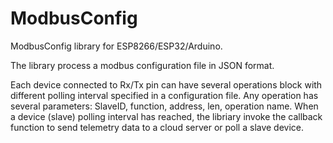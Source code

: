 # ModbusConfig
ModbusConfig library for ESP8266/ESP32/Arduino. 

The library process a modbus configuration file in JSON format. 

Each device connected to Rx/Tx pin can have several operations block with different polling interval specified in a configuration file.
Any operation has several parameters: SlaveID, function, address, len, operation name. 
When a device (slave) polling interval has reached, the libriary invoke the callback function to send telemetry data to a cloud server or poll a slave device.


